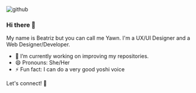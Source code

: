 ![github](https://github.com/Yawn93/yawn93/assets/89013752/a316422b-0c5c-4d22-95d0-081d55deb713)

### Hi there 👋

My name is Beatriz but you can call me Yawn.
I'm a UX/UI Designer and a Web Designer/Developer.

- 🔭 I’m currently working on improving my repositories.
- 😄 Pronouns: She/Her
- ⚡ Fun fact: I can do a very good yoshi voice

Let's connect! 🙌
